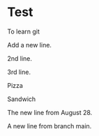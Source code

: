 # Test
To learn git

Add a new line.

2nd line.

3rd line.




Pizza

Sandwich


The new line from August 28.

A new line from branch main.